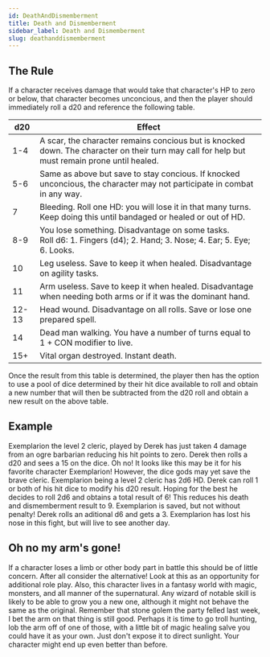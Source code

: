 ```yaml
---
id: DeathAndDismemberment
title: Death and Dismemberment
sidebar_label: Death and Dismemberment
slug: deathanddismemberment
---
```


## The Rule

If a character receives damage that would take that character's HP to zero or below, that character becomes unconcious, and then the player should immediately roll a d20 and reference the following table.

| d20   | Effect                                                                                                                                        |
| ----- | --------------------------------------------------------------------------------------------------------------------------------------------- |
| 1-4   | A scar, the character remains concious but is knocked down. The character on their turn may call for help but must remain prone until healed. |
| 5-6   | Same as above but save to stay concious. If knocked unconcious, the character may not participate in combat in any way.                       |
| 7     | Bleeding. Roll one HD: you will lose it in that many turns. Keep doing this until bandaged or healed or out of HD.                            |
| 8-9   | You lose something. Disadvantage on some tasks.<br/>Roll d6: 1. Fingers (d4); 2. Hand; 3. Nose; 4. Ear; 5. Eye; 6. Looks.                     |
| 10    | Leg useless. Save to keep it when healed. Disadvantage on agility tasks.                                                                      |
| 11    | Arm useless. Save to keep it when healed. Disadvantage when needing both arms or if it was the dominant hand.                                 |
| 12-13 | Head wound. Disadvantage on all rolls. Save or lose one prepared spell.                                                                       |
| 14    | Dead man walking. You have a number of turns equal to 1 + CON modifier to live.                                                               |
| 15+   | Vital organ destroyed. Instant death.                                                                                                         |

Once the result from this table is determined, the player then has the option to use a pool of dice determined by their hit dice available to roll and obtain a new number that will then be subtracted from the d20 roll and obtain a new result on the above table.

## Example

Exemplarion the level 2 cleric, played by Derek has just taken 4 damage from an ogre barbarian reducing his hit points to zero. Derek then rolls a d20 and sees a 15 on the dice. Oh no! It looks like this may be it for his favorite character Exemplarion! However, the dice gods may yet save the brave cleric. Exemplarion being a level 2 cleric has 2d6 HD. Derek can roll 1 or both of his hit dice to modify his d20 result. Hoping for the best he decides to roll 2d6 and obtains a total result of 6! This reduces his death and dismemberment result to 9. Exemplarion is saved, but not without penalty! Derek rolls an aditional d6 and gets a 3. Exemplarion has lost his nose in this fight, but will live to see another day.

## Oh no my arm's gone!

If a character loses a limb or other body part in battle this should be of little concern. After all consider the alternative! Look at this as an opportunity for additional role play. Also, this character lives in a fantasy world with magic, monsters, and all manner of the supernatural. Any wizard of notable skill is likely to be able to grow you a new one, although it might not behave the same as the original. Remember that stone golem the party felled last week, I bet the arm on that thing is still good. Perhaps it is time to go troll hunting, lob the arm off of one of those, with a little bit of magic healing salve you could have it as your own. Just don't expose it to direct sunlight. Your character might end up even better than before.
